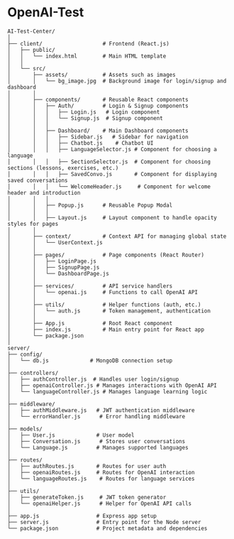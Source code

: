 # OpenAI-Test

    AI-Test-Center/
    │
    ├── client/                   # Frontend (React.js)
    │   ├── public/
    │   │   └── index.html        # Main HTML template
    │   │
    │   └── src/
    │       ├── assets/           # Assets such as images
    │       │   └── bg_image.jpg  # Background image for login/signup and dashboard
    │       │
    │       ├── components/       # Reusable React components
    │       │   ├── Auth/         # Login & Signup components
    │       │   │   ├── Login.js   # Login component
    │       │   │   └── Signup.js  # Signup component
    │       │   │
    │       │   ├── Dashboard/    # Main Dashboard components
    │       │   │   ├── Sidebar.js   # Sidebar for navigation
    │       │   │   ├── Chatbot.js    # Chatbot UI
    │       │   │   ├── LanguageSelector.js # Component for choosing a language
    │       │   │   ├── SectionSelector.js  # Component for choosing sections (lessons, exercises, etc.)
    │       │   │   ├── SavedConvo.js       # Component for displaying saved conversations
    │       │   │   └── WelcomeHeader.js     # Component for welcome header and introduction
    │       │   │
    │       │   ├── Popup.js      # Reusable Popup Modal
    │       │   │
    │       │   ├── Layout.js     # Layout component to handle opacity styles for pages
    │       │
    │       ├── context/          # Context API for managing global state
    │       │   └── UserContext.js
    │       │
    │       ├── pages/            # Page components (React Router)
    │       │   ├── LoginPage.js
    │       │   ├── SignupPage.js
    │       │   └── DashboardPage.js
    │       │
    │       ├── services/         # API service handlers
    │       │   └── openai.js     # Functions to call OpenAI API
    │       │
    │       ├── utils/            # Helper functions (auth, etc.)
    │       │   └── auth.js       # Token management, authentication
    │       │
    │       ├── App.js            # Root React component
    │       ├── index.js          # Main entry point for React app
    │       └── package.json
    │
    server/
    ├── config/
    │   └── db.js             # MongoDB connection setup
    │
    ├── controllers/
    │   ├── authController.js  # Handles user login/signup
    │   ├── openaiController.js # Manages interactions with OpenAI API
    │   └── languageController.js # Manages language learning logic
    │
    ├── middleware/
    │   ├── authMiddleware.js   # JWT authentication middleware
    │   └── errorHandler.js      # Error handling middleware
    │
    ├── models/
    │   ├── User.js             # User model
    │   ├── Conversation.js      # Stores user conversations
    │   └── Language.js         # Manages supported languages
    │
    ├── routes/
    │   ├── authRoutes.js       # Routes for user auth
    │   ├── openaiRoutes.js     # Routes for OpenAI interaction
    │   └── languageRoutes.js    # Routes for language services
    │
    ├── utils/
    │   ├── generateToken.js     # JWT token generator
    │   └── openaiHelper.js      # Helper for OpenAI API calls
    │
    ├── app.js                  # Express app setup
    ├── server.js               # Entry point for the Node server
    └── package.json            # Project metadata and dependencies
